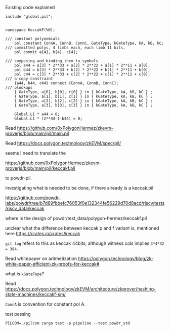 
Existing code explained

```pil
include "global.pil";


namespace KeccakF(%N);

/// constant polynomials
    pol constant ConnA, ConnB, ConnC, GateType, kGateType, kA, kB, kC;
/// committed polys, 4 limbs each, each limb 11 bits.
    pol commit a[4], b[4], c[4];

/// composing and binding them to symbols
    pol a44 = a[3] * 2**33 + a[2] * 2**22 + a[1] * 2**11 + a[0];
    pol b44 = b[3] * 2**33 + b[2] * 2**22 + b[1] * 2**11 + b[0];
    pol c44 = c[3] * 2**33 + c[2] * 2**22 + c[1] * 2**11 + c[0];
/// a copy constraint
    {a44, b44, c44} connect {ConnA, ConnB, ConnC};
/// plookups
    { GateType, a[0], b[0], c[0] } in { kGateType, kA, kB, kC } ;
    { GateType, a[1], b[1], c[1] } in { kGateType, kA, kB, kC } ;
    { GateType, a[2], b[2], c[2] } in { kGateType, kA, kB, kC } ;
    { GateType, a[3], b[3], c[3] } in { kGateType, kA, kB, kC } ;

    Global.L1 * a44 = 0;
    Global.L1 * (2**44-1-b44) = 0;
```





Read https://github.com/0xPolygonHermez/zkevm-proverjs/blob/main/pil/main.pil

Read https://docs.polygon.technology/zkEVM/spec/pil/

seems I need to translate the

https://github.com/0xPolygonHermez/zkevm-proverjs/blob/main/pil/keccakf.pil

to  powdr-pil.

investigating what is needed to be done, if there already is a keccak.pil

https://github.com/powdr-labs/powdr/tree/b7d89fbbefc76053f0e132344fe56229d70d8acd/riscv/tests/riscv_data/keccak

where is the design of powdr/test_data/polygon-hermez/keccakf.pil

unclear what the difference between keccak p and f variant is, mentioned here https://crates.io/crates/keccak

`git log` refers to this as keccak 44bits, although witness cols implies `3*4*32 = 384`.

Read whitepaper on aritmetization https://polygon.technology/blog/zk-white-paper-efficient-zk-proofs-for-keccak#

what is `kGateType`?

Read https://docs.polygon.technology/zkEVM/architecture/zkprover/hashing-state-machines/keccakf-sm/

`ConnA` is convention for constant pol A.

test passing

    PILCOM=./pilcom cargo test -p pipeline --test powdr_std
